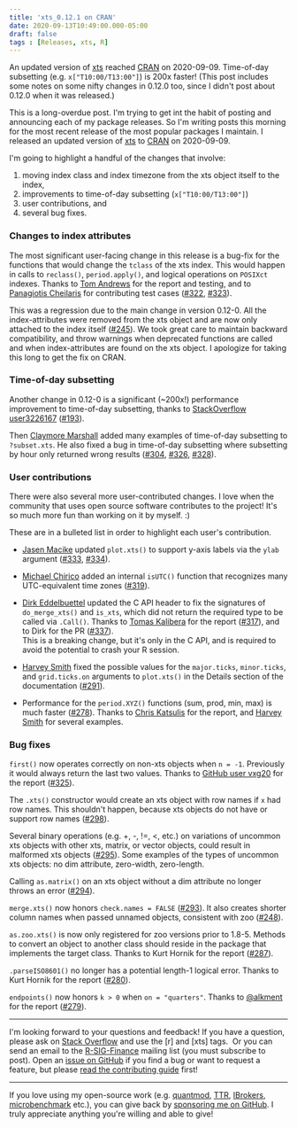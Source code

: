 ```yaml
---
title: 'xts_0.12.1 on CRAN'
date: 2020-09-13T10:49:00.000-05:00
draft: false
tags : [Releases, xts, R]
---
```

  
An updated version of [xts](http://cran.r-project.org/package=xts) reached [CRAN](http://cran.r-project.org/) on 2020-09-09. Time-of-day subsetting (e.g. `x["T10:00/T13:00"]`) is 200x faster! (This post includes some notes on some nifty changes in 0.12.0 too, since I didn't post about 0.12.0 when it was released.)

<!--more-->

This is a long-overdue post. I'm trying to get int the habit of posting and announcing each of my package releases. So I'm writing posts this morning for the most recent release of the most popular packages I maintain. I released an updated version of [xts](http://cran.r-project.org/package=xts) to [CRAN](http://cran.r-project.org/) on 2020-09-09.

I'm going to highlight a handful of the changes that involve:

1. moving index class and index timezone from the xts object itself to the index,
1. improvements to time-of-day subsetting (`x["T10:00/T13:00"]`)
1. user contributions, and
1. several bug fixes.

### Changes to index attributes

The most significant user-facing change in this release is a bug-fix for the functions that would change the `tclass` of the xts index. This would happen in calls to `reclass()`, `period.apply()`, and logical operations on `POSIXct` indexes. Thanks to [Tom Andrews](https://github.com/TomAndrews) for the report and testing, and to [Panagiotis Cheilaris](https://github.com/philaris) for contributing test cases ([#322](https://github.com/joshuaulrich/xts/issues/322), [#323](https://github.com/joshuaulrich/xts/pull/323)).

This was a regression due to the main change in version 0.12-0. All the index-attributes were removed from the xts object and are now only attached to the index itself ([#245](https://github.com/joshuaulrich/xts/issues/245)). We took great care to maintain backward compatibility, and throw warnings when deprecated functions are called and when index-attributes are found on the xts object. I apologize for taking this long to get the fix on CRAN.

### Time-of-day subsetting

Another change in 0.12-0 is a significant (~200x!) performance improvement to time-of-day subsetting, thanks to [StackOverflow user3226167](https://stackoverflow.com/users/3226167/user3226167) ([#193](https://github.com/joshuaulrich/xts/issues/193)).

Then [Claymore Marshall](https://github.com/claymoremarshall) added many examples of time-of-day subsetting to `?subset.xts`. He also fixed a bug in time-of-day subsetting where subsetting by hour only returned wrong results ([#304](https://github.com/joshuaulrich/xts/issues/304), [#326](https://github.com/joshuaulrich/xts/issues/326), [#328](https://github.com/joshuaulrich/xts/pull/328)).

### User contributions

There were also several more user-contributed changes. I love when the community that uses open source software contributes to the project! It's so much more fun than working on it by myself. :)

These are in a bulleted list in order to highlight each user's contribution.

- [Jasen Macike](https://github.com/jaymon0703) updated `plot.xts()` to support y-axis labels via the `ylab` argument ([#333](https://github.com/joshuaulrich/xts/issues/333), [#334](https://github.com/joshuaulrich/xts/pull/334)).

- [Michael Chirico](https://github.com/MichaelChirico) added an internal `isUTC()` function that recognizes many UTC-equivalent time zones ([#319](https://github.com/joshuaulrich/xts/issues/319)).

- [Dirk Eddelbuettel](https://dirk.eddelbuettel.com/) updated the C API header to fix the signatures of `do_merge_xts()` and `is_xts`, which did not return the required type to be called via `.Call()`. Thanks to [Tomas Kalibera](https://github.com/kalibera) for the report ([#317](https://github.com/joshuaulrich/xts/issues/317)), and to Dirk for the PR ([#337](https://github.com/joshuaulrich/xts/pull/337)). \
This is a breaking change, but it's only in the C API, and is required to avoid the potential to crash your R session.

- [Harvey Smith](https://github.com/harvey131) fixed the possible values for the `major.ticks`, `minor.ticks`, and `grid.ticks.on` arguments to `plot.xts()` in the Details section of the documentation ([#291](https://github.com/joshuaulrich/xts/issues/291)).

- Performance for the `period.XYZ()` functions (sum, prod, min, max) is much faster ([#278](https://github.com/joshuaulrich/xts/issues/278)). Thanks to [Chris Katsulis](https://github.com/ckatsulis) for the report, and [Harvey Smith](https://github.com/harvey131) for several examples.

### Bug fixes

`first()` now operates correctly on non-xts objects when `n = -1`. Previously it would always return the last two values. Thanks to [GitHub user vxg20](https://github.com/vxg20) for the report ([#325](https://github.com/joshuaulrich/xts/issues/325)).

The `.xts()` constructor would create an xts object with row names if `x` had row names. This shouldn't happen, because xts objects do not have or support row names ([#298](https://github.com/joshuaulrich/xts/issues/298)).

Several binary operations (e.g. +, -, !=, <, etc.) on variations of uncommon xts objects with other xts, matrix, or vector objects, could result in malformed xts objects ([#295](https://github.com/joshuaulrich/xts/issues/295)). Some examples of the types of uncommon xts objects: no dim attribute, zero-width, zero-length.

Calling `as.matrix()` on an xts object without a dim attribute no longer throws an error ([#294](https://github.com/joshuaulrich/xts/issues/294)).

`merge.xts()` now honors `check.names = FALSE` ([#293](https://github.com/joshuaulrich/xts/issues/293)). It also creates shorter column names when passed unnamed objects, consistent with zoo ([#248](https://github.com/joshuaulrich/xts/issues/248)).

`as.zoo.xts()` is now only registered for zoo versions prior to 1.8-5.  Methods to convert an object to another class should reside in the package that implements the target class. Thanks to Kurt Hornik for the report ([#287](https://github.com/joshuaulrich/xts/issues/287)).

`.parseISO8601()` no longer has a potential length-1 logical error. Thanks to Kurt Hornik for the report ([#280](https://github.com/joshuaulrich/xts/issues/280)).

`endpoints()` now honors `k > 0` when `on = "quarters"`. Thanks to [@alkment](https://github.com/alkment) for the report ([#279](https://github.com/joshuaulrich/xts/issues/279)).

----

I'm looking forward to your questions and feedback! If you have a question, please ask on [Stack Overflow](http://stackoverflow.com/questions/tagged/r) and use the \[r\] and \[xts\] tags.  Or you can send an email to the [R-SIG-Finance](https://stat.ethz.ch/mailman/listinfo/r-sig-finance) mailing list (you must subscribe to post). Open an [issue on GitHub](https://github.com/joshuaulrich/xts/issues) if you find a bug or want to request a feature, but please [read the contributing guide](https://github.com/joshuaulrich/xts/blob/master/CONTRIBUTING.md) first!

----

If you love using my open-source work (e.g. [quantmod](https://cran.r-project.org/package=quantmod), [TTR](https://cran.r-project.org/package=TTR), [IBrokers](https://cran.r-project.org/package=IBrokers), [microbenchmark](https://cran.r-project.org/package=microbenchmark) etc.), you can give back by [sponsoring me on GitHub](https://github.com/sponsors/joshuaulrich/). I truly appreciate anything you're willing and able to give!

